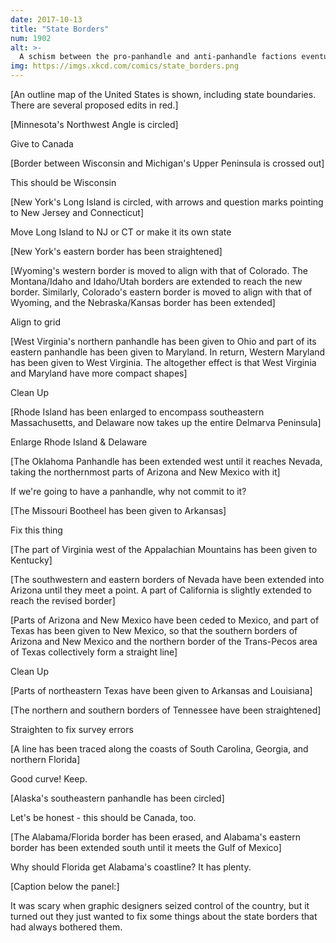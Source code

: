 ```yaml
---
date: 2017-10-13
title: "State Borders"
num: 1902
alt: >-
  A schism between the pro-panhandle and anti-panhandle factions eventually led to war, but both sides spent too much time working on their flag designs to actually do much fighting.
img: https://imgs.xkcd.com/comics/state_borders.png
---
```

[An outline map of the United States is shown, including state boundaries. There are several proposed edits in red.]

[Minnesota's Northwest Angle is circled]

Give to Canada

[Border between Wisconsin and Michigan's Upper Peninsula is crossed out]

This should be Wisconsin

[New York's Long Island is circled, with arrows and question marks pointing to New Jersey and Connecticut]

Move Long Island to NJ or CT or make it its own state

[New York's eastern border has been straightened]

[Wyoming's western border is moved to align with that of Colorado. The Montana/Idaho and Idaho/Utah borders are extended to reach the new border. Similarly, Colorado's eastern border is moved to align with that of Wyoming, and the Nebraska/Kansas border has been extended]

Align to grid

[West Virginia's northern panhandle has been given to Ohio and part of its eastern panhandle has been given to Maryland. In return, Western Maryland has been given to West Virginia. The altogether effect is that West Virginia and Maryland have more compact shapes]

Clean Up

[Rhode Island has been enlarged to encompass southeastern Massachusetts, and Delaware now takes up the entire Delmarva Peninsula]

Enlarge Rhode Island & Delaware

[The Oklahoma Panhandle has been extended west until it reaches Nevada, taking the northernmost parts of Arizona and New Mexico with it]

If we're going to have a panhandle, why not commit to it?

[The Missouri Bootheel has been given to Arkansas]

Fix this thing

[The part of Virginia west of the Appalachian Mountains has been given to Kentucky]

[The southwestern and eastern borders of Nevada have been extended into Arizona until they meet a point. A part of California is slightly extended to reach the revised border]

[Parts of Arizona and New Mexico have been ceded to Mexico, and part of Texas has been given to New Mexico, so that the southern borders of Arizona and New Mexico and the northern border of the Trans-Pecos area of Texas collectively form a straight line]

Clean Up

[Parts of northeastern Texas have been given to Arkansas and Louisiana]

[The northern and southern borders of Tennessee have been straightened]

Straighten to fix survey errors

[A line has been traced along the coasts of South Carolina, Georgia, and northern Florida]

Good curve! Keep.

[Alaska's southeastern panhandle has been circled]

Let's be honest - this should be Canada, too.

[The Alabama/Florida border has been erased, and Alabama's eastern border has been extended south until it meets the Gulf of Mexico]

Why should Florida get Alabama's coastline? It has plenty.

[Caption below the panel:]

It was scary when graphic designers seized control of the country, but it turned out they just wanted to fix some things about the state borders that had always bothered them.